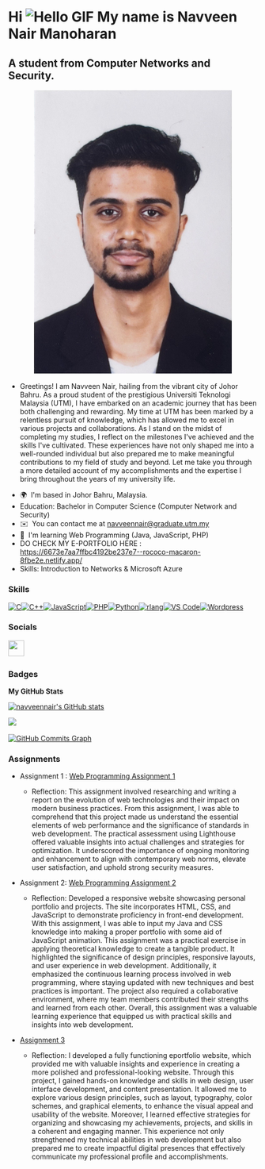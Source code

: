 Hi <img src="https://user-images.githubusercontent.com/18350557/176309783-0785949b-9127-417c-8b55-ab5a4333674e.gif" alt="Hello GIF" width="100"> My name is Navveen Nair Manoharan
==============================================================================================================================================

A student from Computer Networks and Security.
----------------------------------------------
<p align ="center">
<img src="https://github.com/navveennair/eportfolio/blob/main/photo_2024-06-20_16-37-42.jpg" alt="Navveen Nair's Photo" width="400">
</p>

- Greetings! I am Navveen Nair, hailing from the vibrant city of Johor Bahru. As a proud student of the prestigious Universiti Teknologi Malaysia (UTM), I have embarked on an academic journey that has been both challenging and rewarding. My time at UTM has been marked by a relentless pursuit of knowledge, which has allowed me to excel in various projects and collaborations. As I stand on the midst of completing my studies, I reflect on the milestones I've achieved and the skills I've cultivated. These experiences have not only shaped me into a well-rounded individual but also prepared me to make meaningful contributions to my field of study and beyond. Let me take you through a more detailed account of my accomplishments and the expertise I bring throughout the years of my university life.

*   🌍  I'm based in Johor Bahru, Malaysia.
*   Education: Bachelor in Computer Science (Computer Network and Security)
*   ✉️  You can contact me at [navveennair@graduate.utm.my](mailto:navveennair@graduate.utm.my)
*   🧠  I'm learning Web Programming (Java, JavaScript, PHP)
*   DO CHECK MY E-PORTFOLIO HERE : https://6673e7aa7ffbc4192be237e7--rococo-macaron-8fbe2e.netlify.app/
*   Skills: Introduction to Networks & Microsoft Azure

### Skills

<p align="left">
<a href="https://docs.microsoft.com/en-us/cpp/?view=msvc-170" target="_blank" rel="noreferrer"><img src="https://raw.githubusercontent.com/danielcranney/readme-generator/main/public/icons/skills/c-colored.svg" width="36" height="36" alt="C" /></a><a href="https://docs.microsoft.com/en-us/cpp/?view=msvc-170" target="_blank" rel="noreferrer"><img src="https://raw.githubusercontent.com/danielcranney/readme-generator/main/public/icons/skills/cplusplus-colored.svg" width="36" height="36" alt="C++" /></a><a href="https://developer.mozilla.org/en-US/docs/Web/JavaScript" target="_blank" rel="noreferrer"><img src="https://raw.githubusercontent.com/danielcranney/readme-generator/main/public/icons/skills/javascript-colored.svg" width="36" height="36" alt="JavaScript" /></a><a href="https://www.php.net/" target="_blank" rel="noreferrer"><img src="https://raw.githubusercontent.com/danielcranney/readme-generator/main/public/icons/skills/php-colored.svg" width="36" height="36" alt="PHP" /></a><a href="https://www.python.org/" target="_blank" rel="noreferrer"><img src="https://raw.githubusercontent.com/danielcranney/readme-generator/main/public/icons/skills/python-colored.svg" width="36" height="36" alt="Python" /></a><a href="https://www.r-project.org/" target="_blank" rel="noreferrer"><img src="https://raw.githubusercontent.com/danielcranney/readme-generator/main/public/icons/skills/rlang-colored.svg" width="36" height="36" alt="rlang" /></a><a href="https://code.visualstudio.com/" target="_blank" rel="noreferrer"><img src="https://raw.githubusercontent.com/danielcranney/readme-generator/main/public/icons/skills/visualstudiocode.svg" width="36" height="36" alt="VS Code" /></a><a href="https://wordpress.com" target="_blank" rel="noreferrer"><img src="https://raw.githubusercontent.com/danielcranney/readme-generator/main/public/icons/skills/wordpress-colored.svg" width="36" height="36" alt="Wordpress" /></a>
</p>

### Socials

<p align="left"> <a href="https://www.github.com/navveennair" target="_blank" rel="noreferrer"> <picture> <source media="(prefers-color-scheme: dark)" srcset="https://raw.githubusercontent.com/danielcranney/readme-generator/main/public/icons/socials/github-dark.svg" /> <source media="(prefers-color-scheme: light)" srcset="https://raw.githubusercontent.com/danielcranney/readme-generator/main/public/icons/socials/github.svg" /> <img src="https://raw.githubusercontent.com/danielcranney/readme-generator/main/public/icons/socials/github.svg" width="32" height="32" /> </picture> </a></p>

### Badges

<b>My GitHub Stats</b>

<a href="http://www.github.com/navveennair"><img src="https://github-readme-stats.vercel.app/api?username=navveennair&show_icons=true&hide=&count_private=true&title_color=0891b2&text_color=ffffff&icon_color=0891b2&bg_color=1c1917&hide_border=true&show_icons=true" alt="navveennair's GitHub stats" /></a>

<a href="http://www.github.com/navveennair"><img src="https://github-readme-streak-stats.herokuapp.com/?user=navveennair&stroke=ffffff&background=1c1917&ring=0891b2&fire=0891b2&currStreakNum=ffffff&currStreakLabel=0891b2&sideNums=ffffff&sideLabels=ffffff&dates=ffffff&hide_border=true" /></a>

<a href="http://www.github.com/navveennair"><img src="https://github-readme-activity-graph.cyclic.app/graph?username=navveennair&bg_color=1c1917&color=ffffff&line=0891b2&point=ffffff&area_color=1c1917&area=true&hide_border=true&custom_title=GitHub%20Commits%20Graph" alt="GitHub Commits Graph" /></a>

### Assignments

- Assignment 1 : [Web Programming Assignment 1](https://github.com/navveennair/assignment/blob/c743d7c8498600fa6d546e1eec8c803ce4c8b52c/WEB%20PROGRAMMING%20ASSIGNMENT%201.pdf)
  - Reflection: This assignment involved researching and writing a report on the evolution of web technologies and their impact on modern business practices. From this assignment, I was able to comprehend that this project made us understand the essential elements of web performance and the significance of standards in web development. The practical assessment using Lighthouse offered valuable insights into actual challenges and strategies for optimization. It underscored the importance of ongoing monitoring and enhancement to align with contemporary web norms, elevate user satisfaction, and uphold strong security measures.

- Assignment 2: [Web Programming Assignment 2](https://github.com/navveennair/assignment/blob/c743d7c8498600fa6d546e1eec8c803ce4c8b52c/WEB%20PROGRAMMING%20ASSIGNMENT%202.pdf)
  - Reflection: Developed a responsive website showcasing personal portfolio and projects. The site incorporates HTML, CSS, and JavaScript to demonstrate proficiency in front-end development. With this assignment, I was able to input my Java and CSS knowledge into making a proper portfolio with some aid of JavaScript animation. This assignment was a practical exercise in applying theoretical knowledge to create a tangible product. It highlighted the significance of design principles, responsive layouts, and user experience in web development. Additionally, it emphasized the continuous learning process involved in web programming, where staying updated with new techniques and best practices is important. The project also required a collaborative environment, where my team members contributed their strengths and learned from each other. Overall, this assignment was a valuable learning experience that equipped us with practical skills and insights into web development.

- [Assignment 3](https://6673e8b4d230f50d6900e69e--bucolic-dusk-447610.netlify.app/)
  - Reflection: I developed a fully functioning eportfolio website, which provided me with valuable insights and experience in creating a more polished and professional-looking website. Through this project, I gained hands-on knowledge and skills in web design, user interface development, and content presentation. It allowed me to explore various design principles, such as layout, typography, color schemes, and graphical elements, to enhance the visual appeal and usability of the website. Moreover, I learned effective strategies for organizing and showcasing my achievements, projects, and skills in a coherent and engaging manner. This experience not only strengthened my technical abilities in web development but also prepared me to create impactful digital presences that effectively communicate my professional profile and accomplishments.

